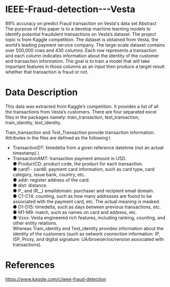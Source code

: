 # IEEE-Fraud-detection---Vesta
89% accuracy on predict Fraud transaction on Vesta's data set
Abstract
The purpose of this paper is to a develop machine learning models to identify potential fraudulent transactions on Vesta’s dataset. 
The project topic is from Kaggle competition. The dataset is obtained from Vesta, the world’s leading payment service company. 
The large-scale dataset contains over 500,000 rows and 430 columns. Each row represents a transaction and each column indicates information about the identity of the customer and transaction information. The goal is to train a model that will take important features in those columns as an input then produce a target result whether that transaction is fraud or not.

# Data Description
This data was extracted from Kaggle’s competition. It provides a list of all the transactions from Vesta’s customers. There are four separated excel files in the packages namely: train_transaction, test_transaction, train_identity, test_identity. 
 
Train_transaction and Test_Transaction provide transaction information. Attributes in the files are defined as the following:\
* TransactionDT: timedelta from a given reference datetime (not an actual timestamp).\
* TransactionAMT: transaction payment amount in USD.\
●	ProductCD: product code, the product for each transaction.\
●	card1 - card6: payment card information, such as card type, card category, issue bank, country, etc.\
●	addr: register address of the card.\
●	dist: distance.\
●	P_ and (R__) emaildomain: purchaser and recipient email domain.\
●	C1-C14: counting, such as how many addresses are found to be associated with the payment card, etc. The actual meaning is masked.\
●	D1-D15: timedelta, such as days between previous transactions, etc.\
●	M1-M9: match, such as names on card and address, etc.\
●	Vxxx: Vesta engineered rich features, including ranking, counting, and other entity relations. \
Whereas Train_identity and Test_identity provides information about the identity of the customers (such as network connection information: IP, ISP, Proxy, and digital signature: UA/browser/os/version associated with transactions). 


# References
https://www.kaggle.com/c/ieee-fraud-detection
